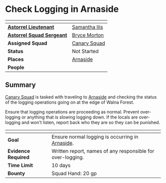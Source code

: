 # Check Logging in Arnaside

| []() | |
| --- | --- |
| **[Astorrel Lieutenant](../ranks/5-lieutenant.md)** | [Samantha Ilis](../../../../../people/samantha-ilis.md) |
| **[Astorrel Squad Sergeant](../ranks/4-squad-sergeant.md)** | [Bryce Morton](../../../../../people/bryce-morton.md) |
| **Assigned Squad** | [Canary Squad](../squads/canary.md) |
| **Status** | Not Started |
| **Places** | [Arnaside](../../../settlements/arnaside/README.md) |
| **People** | |

## Summary

[Canary Squad](../squads/canary.md) is tasked with traveling to [Arnaside](../../../settlements/arnaside/README.md) and checking the status of the logging operations going on at the edge of Walna Forest.

Ensure that logging operations are proceeding as normal. Prevent over-logging or anything that is slowing logging down. If the locals are over-logging and won't listen, report back who they are so they can be punished.

| []() | |
| --- | --- |
| **Goal** | Ensure normal logging is occurring in [Arnaside](../../../settlements/arnaside/README.md). |
| **Evidence Required** | Written report, names of any responsible for over-logging. |
| **Time Limit** | 10 days |
| **Bounty** | Squad Hand: 20 gp |
